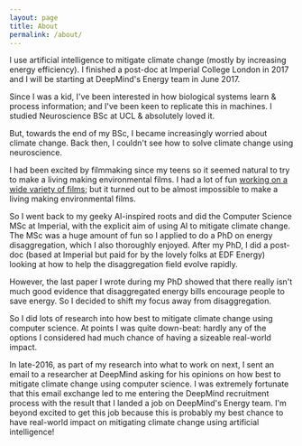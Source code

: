 ```yaml
---
layout: page
title: About
permalink: /about/
---
```


I use artificial intelligence to mitigate climate change (mostly by increasing energy efficiency). I finished a post-doc at Imperial College London in 2017 and I will be starting at DeepMind's Energy team in June 2017.

Since I was a kid, I've been interested in how biological systems learn & process information; and I've been keen to replicate this in machines. I studied Neuroscience BSc at UCL & absolutely loved it.

But, towards the end of my BSc, I became increasingly worried about climate change. Back then, I couldn't see how to solve climate change using neuroscience.

I had been excited by filmmaking since my teens so it seemed natural to try to make a living making environmental films.  I had a lot of fun [working on a wide variety of films](/films); but it turned out to be almost impossible to make a living making environmental films.

So I went back to my geeky AI-inspired roots and did the Computer Science MSc at Imperial, with the explicit aim of using AI to mitigate climate change. The MSc was a huge amount of fun so I applied to do a PhD on energy disaggregation, which I also thoroughly enjoyed. After my PhD, I did a post-doc (based at Imperial but paid for by the lovely folks at EDF Energy) looking at how to help the disaggregation field evolve rapidly. 

However, the last paper I wrote during my PhD showed that there really isn't much good evidence that disaggregated energy bills encourage people to save energy. So I decided to shift my focus away from disaggregation.

So I did lots of research into how best to mitigate climate change using computer science. At points I was quite down-beat: hardly any of the options I considered had much chance of having a sizeable real-world impact. 

In late-2016, as part of my research into what to work on next, I sent an email to a researcher at DeepMind asking for his opinions on how best to mitigate climate change using computer science. I was extremely fortunate that this email exchange led to me entering the DeepMind recruitment process with the result that I landed a job on DeepMind's Energy team. I'm beyond excited to get this job because this is probably my best chance to have real-world impact on mitigating climate change using artificial intelligence! 
